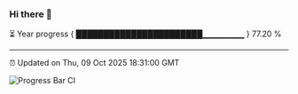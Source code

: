 ### Hi there 👋

⏳ Year progress { ███████████████████████▁▁▁▁▁▁▁ } 77.20 %

---

⏰ Updated on Thu, 09 Oct 2025 18:31:00 GMT

![Progress Bar CI](https://github.com/liununu/liununu/workflows/Progress%20Bar%20CI/badge.svg)
